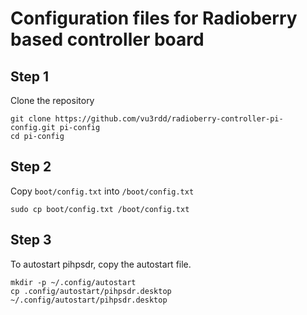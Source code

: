 # Configuration files for Radioberry based controller board

## Step 1

Clone the repository

```
git clone https://github.com/vu3rdd/radioberry-controller-pi-config.git pi-config
cd pi-config
```

## Step 2

Copy `boot/config.txt` into `/boot/config.txt`

```
sudo cp boot/config.txt /boot/config.txt
```

## Step 3

To autostart pihpsdr, copy the autostart file.

```
mkdir -p ~/.config/autostart
cp .config/autostart/pihpsdr.desktop ~/.config/autostart/pihpsdr.desktop
```
